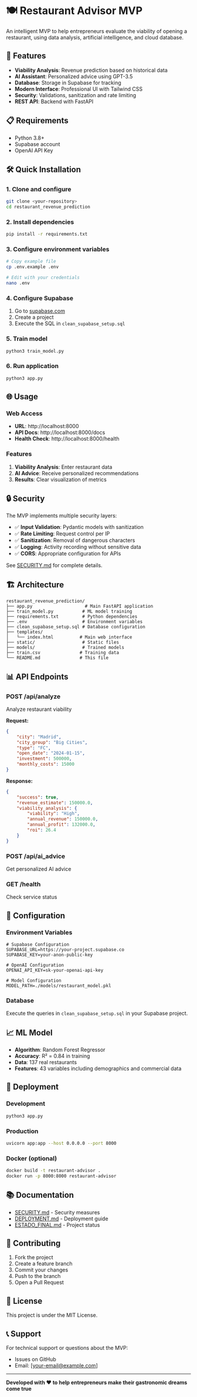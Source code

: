 # 🍽️ Restaurant Advisor MVP

An intelligent MVP to help entrepreneurs evaluate the viability of opening a restaurant, using data analysis, artificial intelligence, and cloud database.

## 🚀 Features

- **Viability Analysis**: Revenue prediction based on historical data
- **AI Assistant**: Personalized advice using GPT-3.5
- **Database**: Storage in Supabase for tracking
- **Modern Interface**: Professional UI with Tailwind CSS
- **Security**: Validations, sanitization and rate limiting
- **REST API**: Backend with FastAPI

## 📋 Requirements

- Python 3.8+
- Supabase account
- OpenAI API Key

## 🛠️ Quick Installation

### 1. Clone and configure
```bash
git clone <your-repository>
cd restaurant_revenue_prediction
```

### 2. Install dependencies
```bash
pip install -r requirements.txt
```

### 3. Configure environment variables
```bash
# Copy example file
cp .env.example .env

# Edit with your credentials
nano .env
```

### 4. Configure Supabase
1. Go to [supabase.com](https://supabase.com)
2. Create a project
3. Execute the SQL in `clean_supabase_setup.sql`

### 5. Train model
```bash
python3 train_model.py
```

### 6. Run application
```bash
python3 app.py
```

## 🌐 Usage

### Web Access
- **URL**: http://localhost:8000
- **API Docs**: http://localhost:8000/docs
- **Health Check**: http://localhost:8000/health

### Features
1. **Viability Analysis**: Enter restaurant data
2. **AI Advice**: Receive personalized recommendations
3. **Results**: Clear visualization of metrics

## 🔒 Security

The MVP implements multiple security layers:

- ✅ **Input Validation**: Pydantic models with sanitization
- ✅ **Rate Limiting**: Request control per IP
- ✅ **Sanitization**: Removal of dangerous characters
- ✅ **Logging**: Activity recording without sensitive data
- ✅ **CORS**: Appropriate configuration for APIs

See [SECURITY.md](SECURITY.md) for complete details.

## 🏗️ Architecture

```
restaurant_revenue_prediction/
├── app.py                    # Main FastAPI application
├── train_model.py           # ML model training
├── requirements.txt         # Python dependencies
├── .env                     # Environment variables
├── clean_supabase_setup.sql # Database configuration
├── templates/
│   └── index.html          # Main web interface
├── static/                  # Static files
├── models/                  # Trained models
├── train.csv               # Training data
└── README.md               # This file
```

## 📊 API Endpoints

### POST /api/analyze
Analyze restaurant viability

**Request:**
```json
{
    "city": "Madrid",
    "city_group": "Big Cities",
    "type": "FC",
    "open_date": "2024-01-15",
    "investment": 500000,
    "monthly_costs": 15000
}
```

**Response:**
```json
{
    "success": true,
    "revenue_estimate": 150000.0,
    "viability_analysis": {
        "viability": "High",
        "annual_revenue": 150000.0,
        "annual_profit": 132000.0,
        "roi": 26.4
    }
}
```

### POST /api/ai_advice
Get personalized AI advice

### GET /health
Check service status

## 🔧 Configuration

### Environment Variables
```env
# Supabase Configuration
SUPABASE_URL=https://your-project.supabase.co
SUPABASE_KEY=your-anon-public-key

# OpenAI Configuration
OPENAI_API_KEY=sk-your-openai-api-key

# Model Configuration
MODEL_PATH=./models/restaurant_model.pkl
```

### Database
Execute the queries in `clean_supabase_setup.sql` in your Supabase project.

## 📈 ML Model

- **Algorithm**: Random Forest Regressor
- **Accuracy**: R² = 0.84 in training
- **Data**: 137 real restaurants
- **Features**: 43 variables including demographics and commercial data

## 🚀 Deployment

### Development
```bash
python3 app.py
```

### Production
```bash
uvicorn app:app --host 0.0.0.0 --port 8000
```

### Docker (optional)
```bash
docker build -t restaurant-advisor .
docker run -p 8000:8000 restaurant-advisor
```

## 📚 Documentation

- [SECURITY.md](SECURITY.md) - Security measures
- [DEPLOYMENT.md](DEPLOYMENT.md) - Deployment guide
- [ESTADO_FINAL.md](ESTADO_FINAL.md) - Project status

## 🤝 Contributing

1. Fork the project
2. Create a feature branch
3. Commit your changes
4. Push to the branch
5. Open a Pull Request

## 📄 License

This project is under the MIT License.

## 📞 Support

For technical support or questions about the MVP:
- Issues on GitHub
- Email: [your-email@example.com]

---

**Developed with ❤️ to help entrepreneurs make their gastronomic dreams come true**




